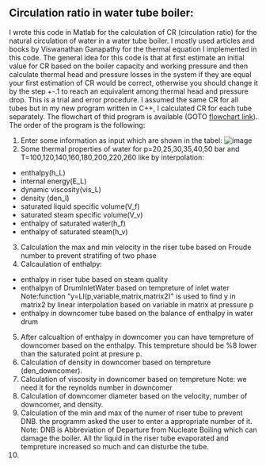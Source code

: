 ## Circulation ratio in water tube boiler:
I wrote this code in Matlab for the calculation of CR (circulation ratio) for the natural circulation of water in a water tube boiler. I mostly used articles and books by Viswanathan Ganapathy for the thermal equation I implemented in this code. The general idea for this code is that at first estimate an initial value for CR based on the boiler capacity and working pressure and then calculate thermal head and pressure losses in the system if they are equal your first estimation of CR would be correct, otherwise you should change it by the step +-.1 to reach an equivalent among thermal head and pressure drop. This is a trial and error procedure. I assumed the same CR for all tubes but in my new program written in C++, I calculated CR for each tube separately. The flowchart of thid program is available (GOTO [flowchart link](https://github.com/Afsaneh-Karami/MATLAB/blob/main/CR%20calculation%20in%20water%20tube%20boiler/Folder/CR%20flowchart.pdf)).<br /> 
The order of the program is the following:
1. Enter some information as input which are shown in the tabel:
 ![image](https://user-images.githubusercontent.com/78735911/164958801-67bcac91-16af-4e68-a731-cc5ddc144da2.png)
2. Some thermal properties of water for p=20,25,30,35,40,50 bar and T=100,120,140,160,180,200,220,260 like by interpolation:
* enthalpy(h_L) 
* internal energy(E_L)
* dynamic viscosity(vis_L)
* density (den_l)
* saturated liquid specific volume(V_f)
* saturated steam specific volume(V_v)
* enthalpy of saturated water(h_f)
* enthalpy of saturated steam(h_v)
3. Calculation the max and min velocity in the riser tube based on Froude number to prevent stratifing of two phase
4. Calcaulation of enthalpy:
* enthalpy in riser tube based on steam quality
* enthalpyn of DrumInletWater based on tempreture of inlet water
Note:function "y=LI(p,variable,matrix,matrix2)" is used to find y in matrix2 by linear interpolation based on variable in matrix at pressure p <br /> 
* enthalpy in downcomer tube based on the balance of enthalpy in water drum 
5. After calcualtion of enthalpy in downcomer you can have tempreture of downcomer based on the enthalpy. This tempreture should be %8 lower than the saturated point at presure p.  
6. Calculation of density in downcomer based on tempreture (den_downcomer).
7. Calculation of viscosity in downcomer based on tempreture 
Note: we need it for the reynolds number in downcomer
8. Calculation of downcomer diameter based on the velocity, number of downcomer, and density.
9. Calculation of the min and max of the numer of riser tube to prevent DNB. the programm asked the user to enter a appropriate number of it.
Note: DNB is Abbreviation of Departure from Nucleate Boiling which can damage the boiler. All thr liquid in the riser tube evaporated and tempreture increased so much and can disturbe the tube.
10. 

